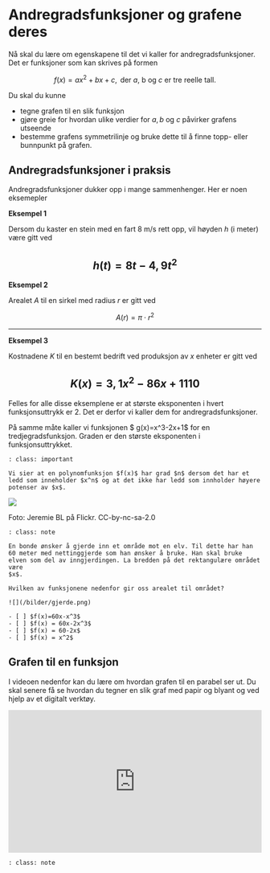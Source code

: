 # Andregradsfunksjoner og grafene deres

Nå skal du lære om egenskapene til det vi kaller for andregradsfunksjoner. Det er funksjoner som kan skrives på formen

$$f(x)=ax^2+bx+c ,  \text{ der  $a$, b og $c$ er tre reelle tall.}$$

Du skal du kunne 

* tegne grafen til en slik funksjon
* gjøre greie for hvordan ulike verdier for $a, b$ og $c$ påvirker grafens utseende
* bestemme grafens symmetrilinje og bruke dette til å finne topp- eller bunnpunkt på grafen.

## Andregradsfunksjoner i praksis

Andregradsfunksjoner dukker opp i mange sammenhenger. Her er noen eksemepler

**Eksempel 1**

Dersom du kaster en stein med en fart 8 m/s rett opp, vil høyden $h$  (i meter) være gitt ved 

$$ h(t)=8t-4,9 t^2$$
---

**Eksempel 2**

Arealet $A$ til en sirkel med radius $r$ er gitt ved 

$$ A(r)=\pi\cdot r^2$$

---

**Eksempel 3**

Kostnadene $K$ til en bestemt bedrift ved produksjon av $x$ enheter er gitt ved

$$ K(x)=3,1x^2-86x+1110 $$
---

Felles for alle disse eksemplene er at største eksponenten i hvert funksjonsuttrykk er 2. Det er derfor vi kaller dem for andregradsfunksjoner.

På samme måte kaller vi funksjonen $ g(x)=x^3-2x+1$ for en tredjegradsfunksjon. Graden er den største eksponenten i funksjonsuttrykket.

```{admonition} Graden til en polynomfunksjon
: class: important

Vi sier at en polynomfunksjon $f(x)$ har grad $n$ dersom det har et ledd som inneholder $x^n$ og at det ikke har ledd som innholder høyere potenser av $x$. 

```

![](/bilder/skihopp-Jeremie-BL-flickr.jpg)

Foto: Jeremie BL på Flickr. CC-by-nc-sa-2.0


```{admonition} Oppgave 1
: class: note

En bonde ønsker å gjerde inn et område mot en elv. Til dette har han 60 meter med nettinggjerde som han ønsker å bruke. Han skal bruke elven som del av inngjerdingen. La bredden på det rektangulære området være 
$x$. 

Hvilken av funksjonene nedenfor gir oss arealet til området?

![](/bilder/gjerde.png)

- [ ] $f(x)=60x-x^3$ 
- [ ] $f(x) = 60x-2x^3$
- [ ] $f(x) = 60-2x$
- [ ] $f(x) = x^2$

```

## Grafen til en funksjon

I videoen nedenfor kan du lære om hvordan grafen til en parabel ser ut. Du skal senere få se hvordan du tegner en slik graf med papir og blyant og ved hjelp av et digitalt verktøy. 

<div style="padding:56.25% 0 0 0;position:relative;"><iframe src="https://player.vimeo.com/video/320946644?h=66efc299ee&title=0&byline=0&portrait=0" style="position:absolute;top:0;left:0;width:100%;height:100%;" frameborder="0" allow="autoplay; fullscreen; picture-in-picture" allowfullscreen></iframe></div><script src="https://player.vimeo.com/api/player.js"></script>

```{admonition} Oppgave 2
: class: note




```